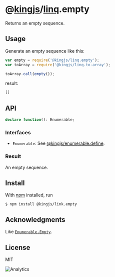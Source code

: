 # @[kingjs](https://www.npmjs.com/package/kingjs)/[linq](https://www.npmjs.com/package/@kingjs/linq).empty
Returns an empty sequence.
## Usage
Generate an empty sequence like this:
```js
var empty = require('@kingjs/linq.empty');
var toArray = require('@kingjs/linq.to-array');

toArray.call(empty());
```
result:
```js
[]
```
## API
```ts
declare function(): Enumerable;
```
### Interfaces
- `Enumerable`: See [@kingjs/enumerable.define](https://www.npmjs.com/package/@kingjs/enumerable.define).
### Result
An empty sequence.
## Install
With [npm](https://npmjs.org/) installed, run
```
$ npm install @kingjs/link.empty
```
## Acknowledgments
Like [`Enumerable.Empty`](https://msdn.microsoft.com/en-us/library/bb341042(v=vs.110).aspx).
## License
MIT

![Analytics](https://analytics.kingjs.net/linq/empty)